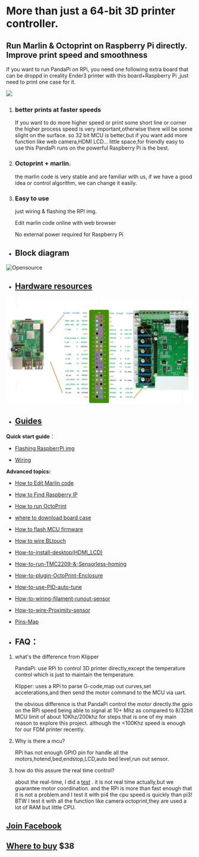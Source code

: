 # More than just a 64-bit 3D printer controller.
## Run Marlin & Octoprint on Raspberry Pi directly. Improve print speed and smoothness
   If you want to run PandaPi on RPi, you need one following extra board that can be droppd in creality Ender3 printer with this board+Raspberry Pi ,just need to print one case for it.

![](https://raw.githubusercontent.com/markniu/doc_test/master/imges/91109225253.jpg)

1. ###  better prints at faster speeds
     If you want to do more higher speed or print some short line or corner the higher process speed is very important,otherwise there will be some slight on the surface. so 32 bit MCU is better,but if you want add more function like web camera,HDMI LCD... little space,for friendly easy to use this PandaPi runs on the powerful Raspberry Pi is the best. 
2. ### Octoprint + marlin.
    the marlin code is very stable and are familiar with us, if we have a good idea or control algorithm, we can change it easily.   
3. ### Easy to use
    just wiring & flashing the RPI img. 
    
    Edit marlin code online with web browser
    
    No external power required for Raspberry Pi
* ## Block diagram
![Opensource](https://raw.githubusercontent.com/markniu/doc_test/master/imges/dlg.png)

* ##   [Hardware resources](https://github.com/markniu/PandaPi/wiki/Hardware-resources) 

![Opensource](https://raw.githubusercontent.com/markniu/doc_test/master/imges/pandapi_gpio.jpg)

* ##   [Guides](https://github.com/markniu/PandaPi/wiki) 
**Quick start guide**：
 
* [Flashing RaspberrPi img](https://github.com/markniu/PandaPi/wiki/How-to-Flash-img-&-WIFI-setup)

* [Wiring](https://github.com/markniu/PandaPi/wiki/How-to-wire)

**Advanced topics:**

* [How to Edit Marlin code](https://github.com/markniu/PandaPi/wiki/How-to-Edit-Marlin-code)

* [How to Find Raspberry IP](https://github.com/markniu/PandaPi/wiki/How-to-Find-Raspberry-IP)

* [How to run OctoPrint](https://github.com/markniu/PandaPi/wiki/How-to-run-OctoPrint)

* [where to download board case](https://github.com/markniu/PandaPi/wiki/where-to-download--board-case)

* [How to flash MCU firmware](https://github.com/markniu/PandaPi/wiki/How-to-flash-MCU-firmware)

* [How to wire BLtouch](https://github.com/markniu/PandaPi/wiki/How-to-wire-BLtouch)

* [How-to-install-desktop(HDMI_LCD)](https://github.com/markniu/PandaPi/wiki/How-to-install-desktop(HDMI_LCD))

* [How-to-run-TMC2209-&-Sensorless-homing](https://github.com/markniu/PandaPi/wiki/How-to-run-TMC2209-&-Sensorless-homing(V2.0))
* [How-to-plugin-OctoPrint-Enclosure](https://github.com/markniu/PandaPi/wiki/How-to-plugin-OctoPrint-Enclosure(DTH11-temperature-humidity-sensor))
* [How-to-use-PID-auto-tune](https://github.com/markniu/PandaPi/wiki/How-to-use-PID-auto-tune)
* [How-to-wiring-filament-runout-sensor](https://github.com/markniu/PandaPi/wiki/How-to-wiring-filament-runout-sensor)
* [How-to-wire-Proximity-sensor](https://github.com/markniu/PandaPi/wiki/How-to-wire-Proximity-sensor)
* [Pins-Map](https://github.com/markniu/PandaPi/wiki/Pins-Map)


* ##  FAQ：
1. what's the difference from Klipper

    PandaPi: use RPi to control 3D printer directly,except the temperature control which is just to maintain the temperature.

    Klipper: uses a RPi to parse G-code,map out curves,set accelerations,and then send the motor command to the MCU via uart.

     the obvious difference is that PandaPi control the motor directly.the gpio on the RPi speed being able to signal at 10+ Mhz as compared to 8/32bit MCU limit of about 10Khz/200khz for steps.that is one of my main reason to explore this project. although the <100Khz speed is enough for our FDM printer recently.

2. Why is there a mcu?

   RPi has not enough GPIO pin for handle all the motors,hotend,bed,endstop,LCD,auto bed level,run out sensor.

3. how do this assure the real time control?

   about the real-time, I did a [test](https://hackaday.io/project/166466-3dprinter-firmware-run-on-raspberrypi/log/167122-upgrade-to-real-time-linux) . it is not real time actually,but we guarantee motor coordination. and the RPi is more than fast enough that it is not a problem.and I test it with pi4 the cpu speed is quickly than pi3! BTW I test it with all the function like camera octoprint,they are used a lot of RAM but little CPU.


## [Join Facebook](https://www.facebook.com/groups/380795976169477/)

## [Where to buy](https://www.tindie.com/products/niujl123/upgrade-your-3d-printer-to-64-bit/) $38






